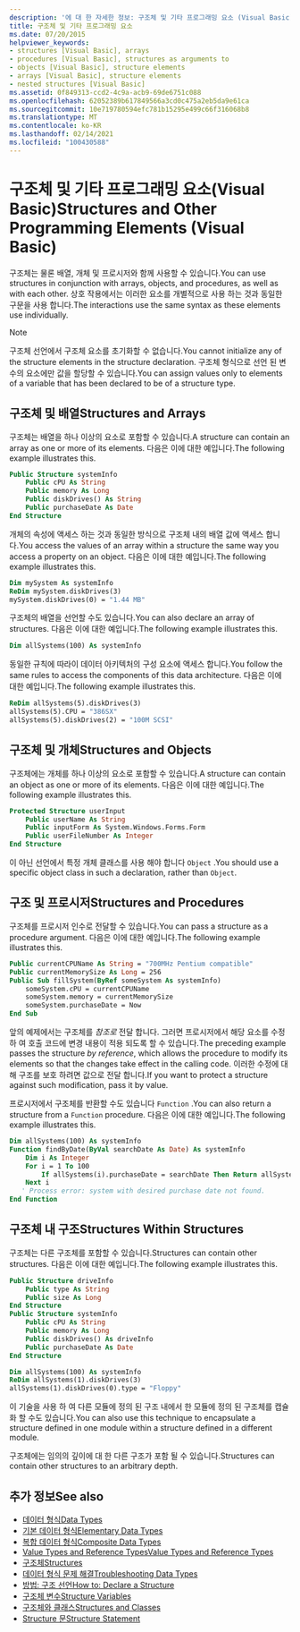 ```yaml
---
description: '에 대 한 자세한 정보: 구조체 및 기타 프로그래밍 요소 (Visual Basic)'
title: 구조체 및 기타 프로그래밍 요소
ms.date: 07/20/2015
helpviewer_keywords:
- structures [Visual Basic], arrays
- procedures [Visual Basic], structures as arguments to
- objects [Visual Basic], structure elements
- arrays [Visual Basic], structure elements
- nested structures [Visual Basic]
ms.assetid: 0f849313-ccd2-4c9a-acb9-69de6751c088
ms.openlocfilehash: 62052389b617849566a3cd0c475a2eb5da9e61ca
ms.sourcegitcommit: 10e719780594efc781b15295e499c66f316068b8
ms.translationtype: MT
ms.contentlocale: ko-KR
ms.lasthandoff: 02/14/2021
ms.locfileid: "100430588"
---
```

# <a name="structures-and-other-programming-elements-visual-basic"></a><span data-ttu-id="8d0aa-103">구조체 및 기타 프로그래밍 요소(Visual Basic)</span><span class="sxs-lookup"><span data-stu-id="8d0aa-103">Structures and Other Programming Elements (Visual Basic)</span></span>

<span data-ttu-id="8d0aa-104">구조체는 물론 배열, 개체 및 프로시저와 함께 사용할 수 있습니다.</span><span class="sxs-lookup"><span data-stu-id="8d0aa-104">You can use structures in conjunction with arrays, objects, and procedures, as well as with each other.</span></span> <span data-ttu-id="8d0aa-105">상호 작용에서는 이러한 요소를 개별적으로 사용 하는 것과 동일한 구문을 사용 합니다.</span><span class="sxs-lookup"><span data-stu-id="8d0aa-105">The interactions use the same syntax as these elements use individually.</span></span>  
  
> [!NOTE]
> <span data-ttu-id="8d0aa-106">구조체 선언에서 구조체 요소를 초기화할 수 없습니다.</span><span class="sxs-lookup"><span data-stu-id="8d0aa-106">You cannot initialize any of the structure elements in the structure declaration.</span></span> <span data-ttu-id="8d0aa-107">구조체 형식으로 선언 된 변수의 요소에만 값을 할당할 수 있습니다.</span><span class="sxs-lookup"><span data-stu-id="8d0aa-107">You can assign values only to elements of a variable that has been declared to be of a structure type.</span></span>  
  
## <a name="structures-and-arrays"></a><span data-ttu-id="8d0aa-108">구조체 및 배열</span><span class="sxs-lookup"><span data-stu-id="8d0aa-108">Structures and Arrays</span></span>  

 <span data-ttu-id="8d0aa-109">구조체는 배열을 하나 이상의 요소로 포함할 수 있습니다.</span><span class="sxs-lookup"><span data-stu-id="8d0aa-109">A structure can contain an array as one or more of its elements.</span></span> <span data-ttu-id="8d0aa-110">다음은 이에 대한 예입니다.</span><span class="sxs-lookup"><span data-stu-id="8d0aa-110">The following example illustrates this.</span></span>  
  
```vb  
Public Structure systemInfo  
    Public cPU As String  
    Public memory As Long  
    Public diskDrives() As String  
    Public purchaseDate As Date  
End Structure
```  
  
 <span data-ttu-id="8d0aa-111">개체의 속성에 액세스 하는 것과 동일한 방식으로 구조체 내의 배열 값에 액세스 합니다.</span><span class="sxs-lookup"><span data-stu-id="8d0aa-111">You access the values of an array within a structure the same way you access a property on an object.</span></span> <span data-ttu-id="8d0aa-112">다음은 이에 대한 예입니다.</span><span class="sxs-lookup"><span data-stu-id="8d0aa-112">The following example illustrates this.</span></span>  
  
```vb  
Dim mySystem As systemInfo  
ReDim mySystem.diskDrives(3)  
mySystem.diskDrives(0) = "1.44 MB"  
```  
  
 <span data-ttu-id="8d0aa-113">구조체의 배열을 선언할 수도 있습니다.</span><span class="sxs-lookup"><span data-stu-id="8d0aa-113">You can also declare an array of structures.</span></span> <span data-ttu-id="8d0aa-114">다음은 이에 대한 예입니다.</span><span class="sxs-lookup"><span data-stu-id="8d0aa-114">The following example illustrates this.</span></span>  
  
```vb  
Dim allSystems(100) As systemInfo  
```  
  
 <span data-ttu-id="8d0aa-115">동일한 규칙에 따라이 데이터 아키텍처의 구성 요소에 액세스 합니다.</span><span class="sxs-lookup"><span data-stu-id="8d0aa-115">You follow the same rules to access the components of this data architecture.</span></span> <span data-ttu-id="8d0aa-116">다음은 이에 대한 예입니다.</span><span class="sxs-lookup"><span data-stu-id="8d0aa-116">The following example illustrates this.</span></span>  
  
```vb  
ReDim allSystems(5).diskDrives(3)  
allSystems(5).CPU = "386SX"  
allSystems(5).diskDrives(2) = "100M SCSI"  
```  
  
## <a name="structures-and-objects"></a><span data-ttu-id="8d0aa-117">구조체 및 개체</span><span class="sxs-lookup"><span data-stu-id="8d0aa-117">Structures and Objects</span></span>  

 <span data-ttu-id="8d0aa-118">구조체에는 개체를 하나 이상의 요소로 포함할 수 있습니다.</span><span class="sxs-lookup"><span data-stu-id="8d0aa-118">A structure can contain an object as one or more of its elements.</span></span> <span data-ttu-id="8d0aa-119">다음은 이에 대한 예입니다.</span><span class="sxs-lookup"><span data-stu-id="8d0aa-119">The following example illustrates this.</span></span>  
  
```vb  
Protected Structure userInput  
    Public userName As String  
    Public inputForm As System.Windows.Forms.Form  
    Public userFileNumber As Integer  
End Structure  
```  
  
 <span data-ttu-id="8d0aa-120">이 아닌 선언에서 특정 개체 클래스를 사용 해야 합니다 `Object` .</span><span class="sxs-lookup"><span data-stu-id="8d0aa-120">You should use a specific object class in such a declaration, rather than `Object`.</span></span>  
  
## <a name="structures-and-procedures"></a><span data-ttu-id="8d0aa-121">구조 및 프로시저</span><span class="sxs-lookup"><span data-stu-id="8d0aa-121">Structures and Procedures</span></span>  

 <span data-ttu-id="8d0aa-122">구조체를 프로시저 인수로 전달할 수 있습니다.</span><span class="sxs-lookup"><span data-stu-id="8d0aa-122">You can pass a structure as a procedure argument.</span></span> <span data-ttu-id="8d0aa-123">다음은 이에 대한 예입니다.</span><span class="sxs-lookup"><span data-stu-id="8d0aa-123">The following example illustrates this.</span></span>  
  
```vb  
Public currentCPUName As String = "700MHz Pentium compatible"  
Public currentMemorySize As Long = 256  
Public Sub fillSystem(ByRef someSystem As systemInfo)  
    someSystem.cPU = currentCPUName  
    someSystem.memory = currentMemorySize  
    someSystem.purchaseDate = Now  
End Sub  
```  
  
 <span data-ttu-id="8d0aa-124">앞의 예제에서는 구조체를 *참조로* 전달 합니다. 그러면 프로시저에서 해당 요소를 수정 하 여 호출 코드에 변경 내용이 적용 되도록 할 수 있습니다.</span><span class="sxs-lookup"><span data-stu-id="8d0aa-124">The preceding example passes the structure *by reference*, which allows the procedure to modify its elements so that the changes take effect in the calling code.</span></span> <span data-ttu-id="8d0aa-125">이러한 수정에 대해 구조를 보호 하려면 값으로 전달 합니다.</span><span class="sxs-lookup"><span data-stu-id="8d0aa-125">If you want to protect a structure against such modification, pass it by value.</span></span>  
  
 <span data-ttu-id="8d0aa-126">프로시저에서 구조체를 반환할 수도 있습니다 `Function` .</span><span class="sxs-lookup"><span data-stu-id="8d0aa-126">You can also return a structure from a `Function` procedure.</span></span> <span data-ttu-id="8d0aa-127">다음은 이에 대한 예입니다.</span><span class="sxs-lookup"><span data-stu-id="8d0aa-127">The following example illustrates this.</span></span>  
  
```vb  
Dim allSystems(100) As systemInfo  
Function findByDate(ByVal searchDate As Date) As systemInfo  
    Dim i As Integer  
    For i = 1 To 100  
        If allSystems(i).purchaseDate = searchDate Then Return allSystems(i)  
    Next i  
   ' Process error: system with desired purchase date not found.  
End Function  
```  
  
## <a name="structures-within-structures"></a><span data-ttu-id="8d0aa-128">구조체 내 구조</span><span class="sxs-lookup"><span data-stu-id="8d0aa-128">Structures Within Structures</span></span>  

 <span data-ttu-id="8d0aa-129">구조체는 다른 구조체를 포함할 수 있습니다.</span><span class="sxs-lookup"><span data-stu-id="8d0aa-129">Structures can contain other structures.</span></span> <span data-ttu-id="8d0aa-130">다음은 이에 대한 예입니다.</span><span class="sxs-lookup"><span data-stu-id="8d0aa-130">The following example illustrates this.</span></span>  
  
```vb  
Public Structure driveInfo  
    Public type As String  
    Public size As Long  
End Structure  
Public Structure systemInfo  
    Public cPU As String  
    Public memory As Long  
    Public diskDrives() As driveInfo  
    Public purchaseDate As Date  
End Structure  
```  
  
```vb  
Dim allSystems(100) As systemInfo  
ReDim allSystems(1).diskDrives(3)  
allSystems(1).diskDrives(0).type = "Floppy"  
```  
  
 <span data-ttu-id="8d0aa-131">이 기술을 사용 하 여 다른 모듈에 정의 된 구조 내에서 한 모듈에 정의 된 구조체를 캡슐화 할 수도 있습니다.</span><span class="sxs-lookup"><span data-stu-id="8d0aa-131">You can also use this technique to encapsulate a structure defined in one module within a structure defined in a different module.</span></span>  
  
 <span data-ttu-id="8d0aa-132">구조체에는 임의의 깊이에 대 한 다른 구조가 포함 될 수 있습니다.</span><span class="sxs-lookup"><span data-stu-id="8d0aa-132">Structures can contain other structures to an arbitrary depth.</span></span>  
  
## <a name="see-also"></a><span data-ttu-id="8d0aa-133">추가 정보</span><span class="sxs-lookup"><span data-stu-id="8d0aa-133">See also</span></span>

- [<span data-ttu-id="8d0aa-134">데이터 형식</span><span class="sxs-lookup"><span data-stu-id="8d0aa-134">Data Types</span></span>](index.md)
- [<span data-ttu-id="8d0aa-135">기본 데이터 형식</span><span class="sxs-lookup"><span data-stu-id="8d0aa-135">Elementary Data Types</span></span>](elementary-data-types.md)
- [<span data-ttu-id="8d0aa-136">복합 데이터 형식</span><span class="sxs-lookup"><span data-stu-id="8d0aa-136">Composite Data Types</span></span>](composite-data-types.md)
- [<span data-ttu-id="8d0aa-137">Value Types and Reference Types</span><span class="sxs-lookup"><span data-stu-id="8d0aa-137">Value Types and Reference Types</span></span>](value-types-and-reference-types.md)
- [<span data-ttu-id="8d0aa-138">구조체</span><span class="sxs-lookup"><span data-stu-id="8d0aa-138">Structures</span></span>](structures.md)
- [<span data-ttu-id="8d0aa-139">데이터 형식 문제 해결</span><span class="sxs-lookup"><span data-stu-id="8d0aa-139">Troubleshooting Data Types</span></span>](troubleshooting-data-types.md)
- [<span data-ttu-id="8d0aa-140">방법: 구조 선언</span><span class="sxs-lookup"><span data-stu-id="8d0aa-140">How to: Declare a Structure</span></span>](how-to-declare-a-structure.md)
- [<span data-ttu-id="8d0aa-141">구조체 변수</span><span class="sxs-lookup"><span data-stu-id="8d0aa-141">Structure Variables</span></span>](structure-variables.md)
- [<span data-ttu-id="8d0aa-142">구조체와 클래스</span><span class="sxs-lookup"><span data-stu-id="8d0aa-142">Structures and Classes</span></span>](structures-and-classes.md)
- [<span data-ttu-id="8d0aa-143">Structure 문</span><span class="sxs-lookup"><span data-stu-id="8d0aa-143">Structure Statement</span></span>](../../../language-reference/statements/structure-statement.md)

